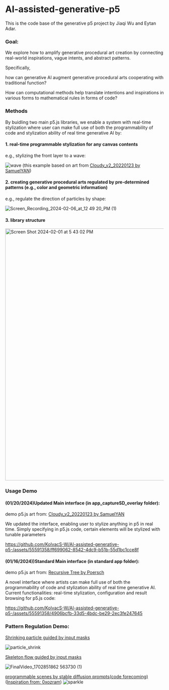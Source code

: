 # AI-assisted-generative-p5


This is the code base of the generative p5 project by Jiaqi Wu and Eytan Adar.

### Goal:
We explore how to amplify generative procedural art creation by connecting real-world inspirations, vague intents, and abstract patterns. 

Specifically, 

how can generative AI augment generative procedural arts cooperating with traditional function? 

How can computational methods help translate intentions and inspirations in various forms to mathematical rules in forms of code? 

### Methods
By buidling two main p5.js libraries, we enable a system with real-time stylization where user can make full use of both the
programmability of code and stylization ability of real time generative AI by:

#### 1. real-time programmable stylization for any canvas contents

e.g., stylizing the front layer to a wave:

![wave](https://github.com/KolvacS-W/AI-assisted-generative-p5-/assets/55591358/6dcf51c8-f22e-41e3-a1dc-59b4d4fb2dfc)
(this example based on art from [Cloudy_v2_20220123 by SamuelYAN](https://openprocessing.org/sketch/1452002))

#### 2. creating generative procedural arts regulated by pre-determined patterns (e.g., color and geometric information)

e.g., regulate the direction of particles by shape:

![Screen_Recording_2024-02-06_at_12 49 20_PM (1)](https://github.com/KolvacS-W/AI-assisted-generative-p5-/assets/55591358/8520791b-0e30-4380-914a-cf2d80f8c64d)

#### 3. library structure

<img width="800" alt="Screen Shot 2024-02-01 at 5 43 02 PM" src="https://github.com/KolvacS-W/AI-assisted-generative-p5-/assets/55591358/e0cf347d-820f-4c79-9732-109657075e91">

### Usage Demo
#### (01/20/2024)Updated Main interface (in app_captureSD_overlay folder): 
demo p5.js art from: [Cloudy_v2_20220123 by SamuelYAN](https://openprocessing.org/sketch/1452002)

We updated the interface, enabling user to stylize anything in p5 in real time. Simply specifying in p5.js code, certain elements will be stylized with tunable parameters

https://github.com/KolvacS-W/AI-assisted-generative-p5-/assets/55591358/ff699062-8542-4dc9-b51b-55d1bc1cce8f



#### (01/16/2024))Standard Main interface (in standard app folder): 
demo p5.js art from: [Recursive Tree by Poersch](https://openprocessing.org/sketch/90192)

A novel interface where artists can make full use of both the programmability of code and stylization ability of real time generative AI.
Current functionalities: real-time stylization, configuration and result browsing for p5.js code:

https://github.com/KolvacS-W/AI-assisted-generative-p5-/assets/55591358/4906bcfb-33d5-4bdc-be29-2ec3fe247645

### Pattern Regulation Demo:
[Shrinking particle guided by input masks](https://editor.p5js.org/wujiaq/sketches/pZSMb4Jxv)

![particle_shrink](https://github.com/KolvacS-W/AI-assisted-generative-p5-/assets/55591358/cb829cc9-3475-4f7c-a0c9-cca79b2d59e8)



[Skeleton flow guided by input masks](https://editor.p5js.org/wujiaq/sketches/5BG9YMHaN)

![FinalVideo_1702851862 563730 (1)](https://github.com/KolvacS-W/AI-assisted-generative-p5-/assets/55591358/d3fe2ec4-49ac-4cbb-8a37-445839adf5c3)


[programmable scenes by stable diffusion prompts(code forecoming)]()
([Inspiration from: 0xozram](https://openprocessing.org/sketch/1790022))
![sparkle](https://github.com/KolvacS-W/AI-assisted-generative-p5-/assets/55591358/cd7240ae-aab3-4bc9-ad2a-49a665955185)
